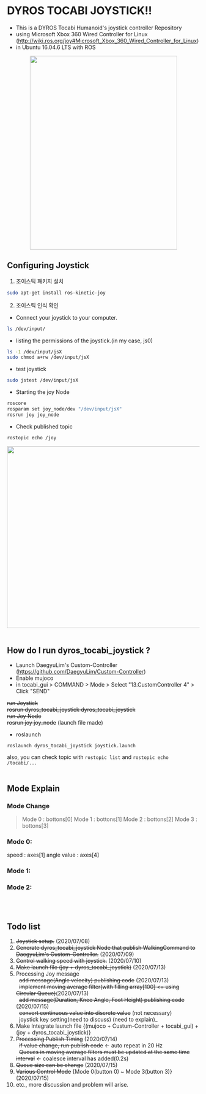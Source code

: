 # DYROS TOCABI JOYSTICK!!

* This is a DYROS Tocabi Humanoid's joystick controller Repository
* using Microsoft Xbox 360 Wired Controller for Linux
(http://wiki.ros.org/joy#Microsoft_Xbox_360_Wired_Controller_for_Linux)
* in Ubuntu 16.04.6 LTS with ROS <br>

<p align="center"><img src="https://user-images.githubusercontent.com/68094299/87521802-d0103e00-c6bf-11ea-868e-d85cf6993647.png" width="385" height="505">

## Configuring Joystick ##
1. 조이스틱 패키지 설치
```sh
sudo apt-get install ros-kinetic-joy
```

2. 조이스틱 인식 확인
* Connect your joystick to your computer.
```sh
ls /dev/input/
```

* listing the permissions of the joystick.(in my case, js0)
```sh
ls -1 /dev/input/jsX
sudo chmod a+rw /dev/input/jsX
```

* test joystick
```sh
sudo jstest /dev/input/jsX
```

* Starting the joy Node
```sh
roscore
rosparam set joy_node/dev "/dev/input/jsX"
rosrun joy joy_node
```
* Check published topic
```sh
rostopic echo /joy
```
<p align="center"><img src="https://user-images.githubusercontent.com/68094299/87122977-d7e77100-c2c0-11ea-9015-16e452b2c174.png" width="635" height="474">
<br></br>

## How do I run dyros_tocabi_joystick ? ##
* Launch DaegyuLim's Custom-Controller (https://github.com/DaegyuLim/Custom-Controller)
* Enable mujoco
* in tocabi_gui > COMMAND > Mode > Select "13.CustomController 4" > Click "SEND" <br>

~~run Joystick<br>
rosrun dyros_tocabi_joystick dyros_tocabi_joystick<br>
run Joy Node<br>
rosrun joy joy_node~~ (launch file made)

* roslaunch
```ch
roslaunch dyros_tocabi_joystick joystick.launch
```
  also, you can check topic with `rostopic list` and `rostopic echo /tocabi/...`
  <br></br>
  
## Mode Explain ##
### Mode Change ###
> Mode 0 : bottons\[0]
> Mode 1 : bottons\[1]
> Mode 2 : bottons\[2]
> Mode 3 : bottons\[3]
### Mode 0: ###
speed : axes\[1]
angle value : axes\[4]
### Mode 1: ###

### Mode 2: ###

<br></br>
  ## Todo list ##
  1. ~~Joystick setup.~~ (2020/07/08)
  2. ~~Generate dyros_tocabi_joystick Node that publish WalkingCommand to DaegyuLim's Custom-Controller.~~ (2020/07/09)
  3. ~~Control walking speed with joystick.~~ (2020/07/10)
  4. ~~Make launch file (joy + dyros_tocabi_joystick)~~ (2020/07/13)
  5. Processing Joy message <br>
&nbsp; ~~add message(Angle velocity) publishing code~~ (2020/07/13) <br>
&nbsp; ~~implement moving average filter(with filling array[100] <= using Circular Queue)~~(2020/07/13) <br>
&nbsp; ~~add message(Duration, Knee Angle, Foot Height) publishing code~~ (2020/07/15) <br>
&nbsp; ~~convert continuous value into discrete value~~ (not necessary) <br>
&nbsp; joystick key setting(need to discuss) (need to explain)_<br>
  6. Make Integrate launch file {(mujoco + Custum-Controller + tocabi_gui) + (joy + dyros_tocabi_joystick)}
  7. ~~Processing Publish Timing~~ (2020/07/14) <br>
&nbsp; ~~if value change, run publish code~~  <- auto repeat in 20 Hz <br>
&nbsp; ~~Queues in moving average filters must be updated at the same time interval~~  <- coalesce interval has added(0.2s) <br>
  8. ~~Queue size can be change~~ (2020/07/15)
  9. ~~Various Control Mode~~ {Mode 0(button 0) ~ Mode 3(button 3)} (2020/07/15)
  10. etc., more discussion and problem will arise.
